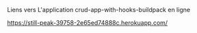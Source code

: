 Liens vers L'application crud-app-with-hooks-buildpack en ligne

https://still-peak-39758-2e65ed74888c.herokuapp.com/

